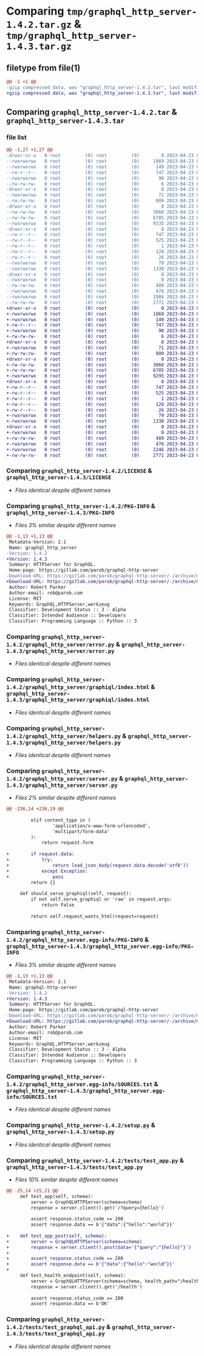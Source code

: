 # Comparing `tmp/graphql_http_server-1.4.2.tar.gz` & `tmp/graphql_http_server-1.4.3.tar.gz`

## filetype from file(1)

```diff
@@ -1 +1 @@
-gzip compressed data, was "graphql_http_server-1.4.2.tar", last modified: Sun Apr 23 07:46:43 2023, max compression
+gzip compressed data, was "graphql_http_server-1.4.3.tar", last modified: Sun Apr 23 08:31:36 2023, max compression
```

## Comparing `graphql_http_server-1.4.2.tar` & `graphql_http_server-1.4.3.tar`

### file list

```diff
@@ -1,27 +1,27 @@
-drwxr-xr-x   0 root         (0) root         (0)        0 2023-04-23 07:46:43.147969 graphql_http_server-1.4.2/
--rwxrwxrwx   0 root         (0) root         (0)     1069 2023-04-23 07:46:33.000000 graphql_http_server-1.4.2/LICENSE
--rwxrwxrwx   0 root         (0) root         (0)      149 2023-04-23 07:46:33.000000 graphql_http_server-1.4.2/MANIFEST.in
--rw-r--r--   0 root         (0) root         (0)      747 2023-04-23 07:46:43.147969 graphql_http_server-1.4.2/PKG-INFO
--rwxrwxrwx   0 root         (0) root         (0)       90 2023-04-23 07:46:33.000000 graphql_http_server-1.4.2/README.md
--rw-rw-rw-   0 root         (0) root         (0)        6 2023-04-23 07:46:42.000000 graphql_http_server-1.4.2/VERSION
-drwxr-xr-x   0 root         (0) root         (0)        0 2023-04-23 07:46:43.145222 graphql_http_server-1.4.2/graphql_http_server/
--rwxrwxrwx   0 root         (0) root         (0)       71 2023-04-23 07:46:33.000000 graphql_http_server-1.4.2/graphql_http_server/__init__.py
--rw-rw-rw-   0 root         (0) root         (0)      809 2023-04-23 07:46:33.000000 graphql_http_server-1.4.2/graphql_http_server/error.py
-drwxr-xr-x   0 root         (0) root         (0)        0 2023-04-23 07:46:43.146138 graphql_http_server-1.4.2/graphql_http_server/graphiql/
--rw-rw-rw-   0 root         (0) root         (0)     3060 2023-04-23 07:46:33.000000 graphql_http_server-1.4.2/graphql_http_server/graphiql/index.html
--rw-rw-rw-   0 root         (0) root         (0)     6785 2023-04-23 07:46:33.000000 graphql_http_server-1.4.2/graphql_http_server/helpers.py
--rwxrwxrwx   0 root         (0) root         (0)     9135 2023-04-23 07:46:33.000000 graphql_http_server-1.4.2/graphql_http_server/server.py
-drwxr-xr-x   0 root         (0) root         (0)        0 2023-04-23 07:46:43.146138 graphql_http_server-1.4.2/graphql_http_server.egg-info/
--rw-r--r--   0 root         (0) root         (0)      747 2023-04-23 07:46:43.000000 graphql_http_server-1.4.2/graphql_http_server.egg-info/PKG-INFO
--rw-r--r--   0 root         (0) root         (0)      525 2023-04-23 07:46:43.000000 graphql_http_server-1.4.2/graphql_http_server.egg-info/SOURCES.txt
--rw-r--r--   0 root         (0) root         (0)        1 2023-04-23 07:46:43.000000 graphql_http_server-1.4.2/graphql_http_server.egg-info/dependency_links.txt
--rw-r--r--   0 root         (0) root         (0)      120 2023-04-23 07:46:43.000000 graphql_http_server-1.4.2/graphql_http_server.egg-info/requires.txt
--rw-r--r--   0 root         (0) root         (0)       26 2023-04-23 07:46:43.000000 graphql_http_server-1.4.2/graphql_http_server.egg-info/top_level.txt
--rwxrwxrwx   0 root         (0) root         (0)       79 2023-04-23 07:46:43.149801 graphql_http_server-1.4.2/setup.cfg
--rwxrwxrwx   0 root         (0) root         (0)     1330 2023-04-23 07:46:33.000000 graphql_http_server-1.4.2/setup.py
-drwxr-xr-x   0 root         (0) root         (0)        0 2023-04-23 07:46:43.147969 graphql_http_server-1.4.2/tests/
--rwxrwxrwx   0 root         (0) root         (0)        0 2023-04-23 07:46:33.000000 graphql_http_server-1.4.2/tests/__init__.py
--rw-rw-rw-   0 root         (0) root         (0)      489 2023-04-23 07:46:33.000000 graphql_http_server-1.4.2/tests/app.py
--rwxrwxrwx   0 root         (0) root         (0)      476 2023-04-23 07:46:33.000000 graphql_http_server-1.4.2/tests/conftest.py
--rwxrwxrwx   0 root         (0) root         (0)     1984 2023-04-23 07:46:33.000000 graphql_http_server-1.4.2/tests/test_app.py
--rw-rw-rw-   0 root         (0) root         (0)     2771 2023-04-23 07:46:33.000000 graphql_http_server-1.4.2/tests/test_graphql_api.py
+drwxr-xr-x   0 root         (0) root         (0)        0 2023-04-23 08:31:36.559430 graphql_http_server-1.4.3/
+-rwxrwxrwx   0 root         (0) root         (0)     1069 2023-04-23 08:31:27.000000 graphql_http_server-1.4.3/LICENSE
+-rwxrwxrwx   0 root         (0) root         (0)      149 2023-04-23 08:31:27.000000 graphql_http_server-1.4.3/MANIFEST.in
+-rw-r--r--   0 root         (0) root         (0)      747 2023-04-23 08:31:36.559430 graphql_http_server-1.4.3/PKG-INFO
+-rwxrwxrwx   0 root         (0) root         (0)       90 2023-04-23 08:31:27.000000 graphql_http_server-1.4.3/README.md
+-rw-rw-rw-   0 root         (0) root         (0)        6 2023-04-23 08:31:35.000000 graphql_http_server-1.4.3/VERSION
+drwxr-xr-x   0 root         (0) root         (0)        0 2023-04-23 08:31:36.556429 graphql_http_server-1.4.3/graphql_http_server/
+-rwxrwxrwx   0 root         (0) root         (0)       71 2023-04-23 08:31:27.000000 graphql_http_server-1.4.3/graphql_http_server/__init__.py
+-rw-rw-rw-   0 root         (0) root         (0)      809 2023-04-23 08:31:27.000000 graphql_http_server-1.4.3/graphql_http_server/error.py
+drwxr-xr-x   0 root         (0) root         (0)        0 2023-04-23 08:31:36.558430 graphql_http_server-1.4.3/graphql_http_server/graphiql/
+-rw-rw-rw-   0 root         (0) root         (0)     3060 2023-04-23 08:31:27.000000 graphql_http_server-1.4.3/graphql_http_server/graphiql/index.html
+-rw-rw-rw-   0 root         (0) root         (0)     6785 2023-04-23 08:31:27.000000 graphql_http_server-1.4.3/graphql_http_server/helpers.py
+-rwxrwxrwx   0 root         (0) root         (0)     9295 2023-04-23 08:31:27.000000 graphql_http_server-1.4.3/graphql_http_server/server.py
+drwxr-xr-x   0 root         (0) root         (0)        0 2023-04-23 08:31:36.557429 graphql_http_server-1.4.3/graphql_http_server.egg-info/
+-rw-r--r--   0 root         (0) root         (0)      747 2023-04-23 08:31:36.000000 graphql_http_server-1.4.3/graphql_http_server.egg-info/PKG-INFO
+-rw-r--r--   0 root         (0) root         (0)      525 2023-04-23 08:31:36.000000 graphql_http_server-1.4.3/graphql_http_server.egg-info/SOURCES.txt
+-rw-r--r--   0 root         (0) root         (0)        1 2023-04-23 08:31:36.000000 graphql_http_server-1.4.3/graphql_http_server.egg-info/dependency_links.txt
+-rw-r--r--   0 root         (0) root         (0)      120 2023-04-23 08:31:36.000000 graphql_http_server-1.4.3/graphql_http_server.egg-info/requires.txt
+-rw-r--r--   0 root         (0) root         (0)       26 2023-04-23 08:31:36.000000 graphql_http_server-1.4.3/graphql_http_server.egg-info/top_level.txt
+-rwxrwxrwx   0 root         (0) root         (0)       79 2023-04-23 08:31:36.560430 graphql_http_server-1.4.3/setup.cfg
+-rwxrwxrwx   0 root         (0) root         (0)     1330 2023-04-23 08:31:27.000000 graphql_http_server-1.4.3/setup.py
+drwxr-xr-x   0 root         (0) root         (0)        0 2023-04-23 08:31:36.559430 graphql_http_server-1.4.3/tests/
+-rwxrwxrwx   0 root         (0) root         (0)        0 2023-04-23 08:31:27.000000 graphql_http_server-1.4.3/tests/__init__.py
+-rw-rw-rw-   0 root         (0) root         (0)      489 2023-04-23 08:31:27.000000 graphql_http_server-1.4.3/tests/app.py
+-rwxrwxrwx   0 root         (0) root         (0)      476 2023-04-23 08:31:27.000000 graphql_http_server-1.4.3/tests/conftest.py
+-rwxrwxrwx   0 root         (0) root         (0)     2246 2023-04-23 08:31:27.000000 graphql_http_server-1.4.3/tests/test_app.py
+-rw-rw-rw-   0 root         (0) root         (0)     2771 2023-04-23 08:31:27.000000 graphql_http_server-1.4.3/tests/test_graphql_api.py
```

### Comparing `graphql_http_server-1.4.2/LICENSE` & `graphql_http_server-1.4.3/LICENSE`

 * *Files identical despite different names*

### Comparing `graphql_http_server-1.4.2/PKG-INFO` & `graphql_http_server-1.4.3/PKG-INFO`

 * *Files 3% similar despite different names*

```diff
@@ -1,13 +1,13 @@
 Metadata-Version: 2.1
 Name: graphql_http_server
-Version: 1.4.2
+Version: 1.4.3
 Summary: HTTPServer for GraphQL.
 Home-page: https://gitlab.com/parob/graphql-http-server
-Download-URL: https://gitlab.com/parob/graphql-http-server/-/archive/master/graphql-http-server-v1.4.2.zip
+Download-URL: https://gitlab.com/parob/graphql-http-server/-/archive/master/graphql-http-server-v1.4.3.zip
 Author: Robert Parker
 Author-email: rob@parob.com
 License: MIT
 Keywords: GraphQL,HTTPServer,werkzeug
 Classifier: Development Status :: 3 - Alpha
 Classifier: Intended Audience :: Developers
 Classifier: Programming Language :: Python :: 3
```

### Comparing `graphql_http_server-1.4.2/graphql_http_server/error.py` & `graphql_http_server-1.4.3/graphql_http_server/error.py`

 * *Files identical despite different names*

### Comparing `graphql_http_server-1.4.2/graphql_http_server/graphiql/index.html` & `graphql_http_server-1.4.3/graphql_http_server/graphiql/index.html`

 * *Files identical despite different names*

### Comparing `graphql_http_server-1.4.2/graphql_http_server/helpers.py` & `graphql_http_server-1.4.3/graphql_http_server/helpers.py`

 * *Files identical despite different names*

### Comparing `graphql_http_server-1.4.2/graphql_http_server/server.py` & `graphql_http_server-1.4.3/graphql_http_server/server.py`

 * *Files 2% similar despite different names*

```diff
@@ -236,14 +236,19 @@
 
         elif content_type in (
                 'application/x-www-form-urlencoded',
                 'multipart/form-data'
         ):
             return request.form
 
+        if request.data:
+            try:
+                return load_json_body(request.data.decode('utf8'))
+            except Exception:
+                pass
         return {}
 
     def should_serve_graphiql(self, request):
         if not self.serve_graphiql or 'raw' in request.args:
             return False
 
         return self.request_wants_html(request=request)
```

### Comparing `graphql_http_server-1.4.2/graphql_http_server.egg-info/PKG-INFO` & `graphql_http_server-1.4.3/graphql_http_server.egg-info/PKG-INFO`

 * *Files 3% similar despite different names*

```diff
@@ -1,13 +1,13 @@
 Metadata-Version: 2.1
 Name: graphql-http-server
-Version: 1.4.2
+Version: 1.4.3
 Summary: HTTPServer for GraphQL.
 Home-page: https://gitlab.com/parob/graphql-http-server
-Download-URL: https://gitlab.com/parob/graphql-http-server/-/archive/master/graphql-http-server-v1.4.2.zip
+Download-URL: https://gitlab.com/parob/graphql-http-server/-/archive/master/graphql-http-server-v1.4.3.zip
 Author: Robert Parker
 Author-email: rob@parob.com
 License: MIT
 Keywords: GraphQL,HTTPServer,werkzeug
 Classifier: Development Status :: 3 - Alpha
 Classifier: Intended Audience :: Developers
 Classifier: Programming Language :: Python :: 3
```

### Comparing `graphql_http_server-1.4.2/graphql_http_server.egg-info/SOURCES.txt` & `graphql_http_server-1.4.3/graphql_http_server.egg-info/SOURCES.txt`

 * *Files identical despite different names*

### Comparing `graphql_http_server-1.4.2/setup.py` & `graphql_http_server-1.4.3/setup.py`

 * *Files identical despite different names*

### Comparing `graphql_http_server-1.4.2/tests/test_app.py` & `graphql_http_server-1.4.3/tests/test_app.py`

 * *Files 10% similar despite different names*

```diff
@@ -25,14 +25,21 @@
     def test_app(self, schema):
         server = GraphQLHTTPServer(schema=schema)
         response = server.client().get('/?query={hello}')
 
         assert response.status_code == 200
         assert response.data == b'{"data":{"hello":"world"}}'
 
+    def test_app_post(self, schema):
+        server = GraphQLHTTPServer(schema=schema)
+        response = server.client().post(data='{"query":"{hello}"}')
+
+        assert response.status_code == 200
+        assert response.data == b'{"data":{"hello":"world"}}'
+
     def test_health_endpoint(self, schema):
         server = GraphQLHTTPServer(schema=schema, health_path="/health")
         response = server.client().get('/health')
 
         assert response.status_code == 200
         assert response.data == b'OK'
```

### Comparing `graphql_http_server-1.4.2/tests/test_graphql_api.py` & `graphql_http_server-1.4.3/tests/test_graphql_api.py`

 * *Files identical despite different names*

